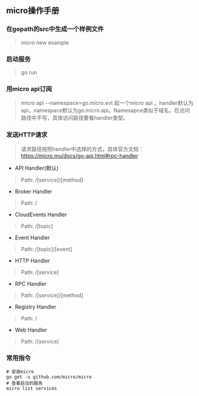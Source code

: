 ## micro操作手册

### 在gopath的src中生成一个样例文件
> micro new example   

### 启动服务
> go run  

### 用micro api订阅
> micro api  --namespace=go.micro.evt  起一个micro api ，handler默认为api，namespace默认为go.micro.api。Namesapce类似于域名，在访问路径中不写，具体访问路径要看handler类型。

### 发送HTTP请求
> 请求路径按照handler中选择的方式，具体官方文档：https://micro.mu/docs/go-api.html#rpc-handler

+ API Handler(默认)
> Path: /[service]/[method]

+ Broker Handler
> Path: /

+ CloudEvents Handler
> Path: /[topic]

+ Event Handler
> Path: /[topic]/[event]

+ HTTP Handler
> Path: /[service]

+ RPC Handler
> Path: /[service]/[method]

+ Registry Handler
> Path: /

+ Web Handler
> Path: /[service]
### 常用指令
```
# 安装micro
go get -u github.com/micro/micro
# 查看启动的服务
micro list services

```